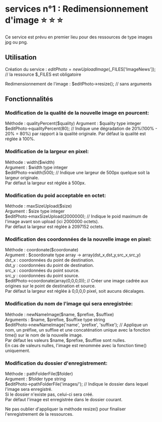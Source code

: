 # services n°1 : Redimensionnement d'image  :star: :star: :star:

Ce service est prévu en premier lieu pour des ressources de type images jpg ou png.

## Utilisation

Création du service :
$editPhoto = new UploadImage($_FILES['ImageNews']); // la ressource $_FILES est obligatoire

Redimensionnement de l'image :
$editPhoto->resize(); // sans arguments

## Fonctionnalités

### Modification de la qualité de la nouvelle image en pourcent:
Méthode : qualityPercent($quality)
Argument : $quality type integer
$editPhoto->qualityPercent(80); // Indique une dégradation de 20%(100% - 20% = 80%) par rapport à la qualité originale.
Par défaut la qualité est réglée à 100%.

### Modification de la largeur en pixel:
Méthode : width($width)   
Argument : $width type integer   
$editPhoto->width(500); // Indique une largeur de 500px quelque soit la largeur originale.   
Par défaut la largeur est réglée à 500px.   

### Modification du poid acceptable en octet:
Méthode : maxSizeUpload($size)   
Argument : $size type integer   
$editPhoto->maxSizeUpload(2000000); // Indique le poid maximum de l'image avant son upload (ici 2000000 octets).   
Par défaut la largeur est réglée à 2097152 octets.   

### Modification des coordonnées de la nouvelle image en pixel:
Méthode : coordonate($coordonate)   
Argument : $coordonate type array -> array(dst_x,dst_y,src_x,src_y)   
dst_x : coordonnées du point de destination.   
dst_y : coordonnées du point de destination.   
src_x : coordonnées du point source.  
src_y : coordonnées du point source.   
$editPhoto->coordonate(array(0,0,0,0)); // Créer une image cadrée aux origines sur le point de destination et source.   
Par défaut la largeur est réglée à 0,0,0,0 pixel, soit aucuns décalages.   

### Modification du nom de l'image qui sera enregistrée:
Méthode : newNameImage($name, $prefixe, $suffixe)   
Arguments : $name, $prefixe, $suffixe type string   
$editPhoto->newNameImage('name', 'prefixe', 'suffixe'); // Applique un nom, un préfixe, un suffixe et une concaténation unique    avec la fonction time() sur le nom de la nouvelle image.     
Par défaut les valeurs $name, $prefixe, $suffixe sont nulles.  
En cas de valeurs nulles, l'image est renommée avec la fonction time() uniquement.  

### Modification du dossier d'enregistrement:
Méthode : pathFolderFile($folder)  
Argument : $folder type string  
$editPhoto->pathFolderFile('images/'); // Indique le dossier dans lequel l'image sera enregistré.   
Si le dossier n'existe pas, celui-ci sera créé.  
Par défaut l'image est enregistrée dans le dossier courant.  
   
     
Ne pas oublier d'appliquer la méthode resize() pour finaliser l'enregistrement de la ressources. 
